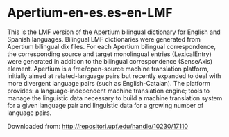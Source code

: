 Apertium-en-es.es-en-LMF
========================

This is the LMF version of the Apertium bilingual dictionary for English and Spanish languages. Bilingual LMF dictionaries were generated from Apertium bilingual dix files. For each Apertium bilingual correspondence, the corresponding source and target monolingual entries (LexicalEntry) were generated in addition to the bilingual correspondence (SenseAxis) element. Apertium is a free/open-source machine translation platform, initially aimed at related-language pairs but recently expanded to deal with more divergent language pairs (such as English-Catalan). The platform provides: a language-independent machine translation engine; tools to manage the linguistic data necessary to build a machine translation system for a given language pair and linguistic data for a growing number of language pairs.

Downloaded from: http://repositori.upf.edu/handle/10230/17110
